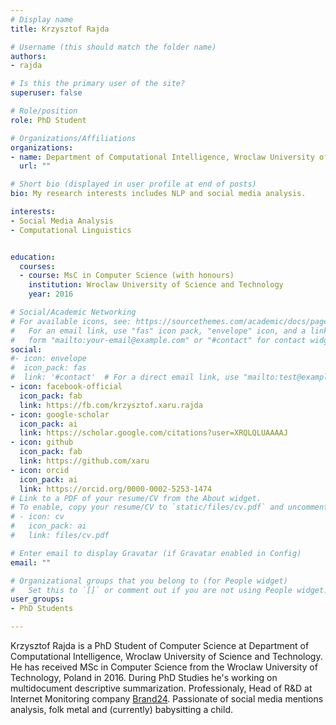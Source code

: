 ```yaml
---
# Display name
title: Krzysztof Rajda

# Username (this should match the folder name)
authors:
- rajda 

# Is this the primary user of the site?
superuser: false

# Role/position
role: PhD Student

# Organizations/Affiliations
organizations:
- name: Department of Computational Intelligence, Wroclaw University of Science and Technology
  url: ""

# Short bio (displayed in user profile at end of posts)
bio: My research interests includes NLP and social media analysis.

interests:
- Social Media Analysis
- Computational Linguistics


education:
  courses:
  - course: MsC in Computer Science (with honours)
    institution: Wroclaw University of Science and Technology
    year: 2016

# Social/Academic Networking
# For available icons, see: https://sourcethemes.com/academic/docs/page-builder/#icons
#   For an email link, use "fas" icon pack, "envelope" icon, and a link in the
#   form "mailto:your-email@example.com" or "#contact" for contact widget.
social:
#- icon: envelope
#  icon_pack: fas
#  link: '#contact'  # For a direct email link, use "mailto:test@example.org".
- icon: facebook-official
  icon_pack: fab
  link: https://fb.com/krzysztof.xaru.rajda
- icon: google-scholar
  icon_pack: ai
  link: https://scholar.google.com/citations?user=XRQLQLUAAAAJ
- icon: github
  icon_pack: fab
  link: https://github.com/xaru
- icon: orcid
  icon_pack: ai
  link: https://orcid.org/0000-0002-5253-1474
# Link to a PDF of your resume/CV from the About widget.
# To enable, copy your resume/CV to `static/files/cv.pdf` and uncomment the lines below.
# - icon: cv
#   icon_pack: ai
#   link: files/cv.pdf

# Enter email to display Gravatar (if Gravatar enabled in Config)
email: ""

# Organizational groups that you belong to (for People widget)
#   Set this to `[]` or comment out if you are not using People widget.
user_groups:
- PhD Students

---
```

Krzysztof Rajda is a PhD Student of Computer Science at Department of Computational Intelligence, Wroclaw University of Science and Technology. He has received MSc in Computer Science from the Wroclaw University of Technology, Poland in 2016. During PhD Studies he's working on multidocument descriptive summarization. Professionaly, Head of R&D at Internet Monitoring company [Brand24](https://brand24.com). Passionate of social media mentions analysis, folk metal and (currently) babysitting a child.  
